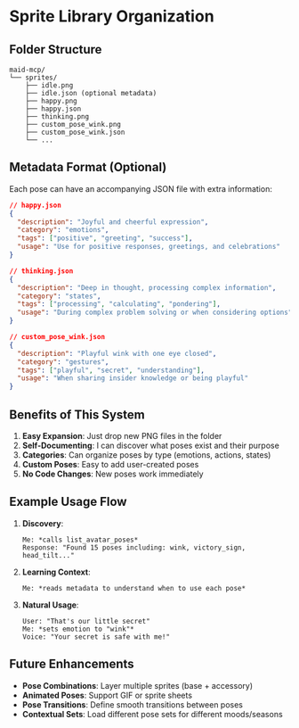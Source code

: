 # Sprite Library Organization

## Folder Structure
```
maid-mcp/
└── sprites/
    ├── idle.png
    ├── idle.json (optional metadata)
    ├── happy.png
    ├── happy.json
    ├── thinking.png
    ├── custom_pose_wink.png
    ├── custom_pose_wink.json
    └── ...
```

## Metadata Format (Optional)
Each pose can have an accompanying JSON file with extra information:

```json
// happy.json
{
  "description": "Joyful and cheerful expression",
  "category": "emotions",
  "tags": ["positive", "greeting", "success"],
  "usage": "Use for positive responses, greetings, and celebrations"
}
```

```json
// thinking.json
{
  "description": "Deep in thought, processing complex information",
  "category": "states", 
  "tags": ["processing", "calculating", "pondering"],
  "usage": "During complex problem solving or when considering options"
}
```

```json
// custom_pose_wink.json
{
  "description": "Playful wink with one eye closed",
  "category": "gestures",
  "tags": ["playful", "secret", "understanding"],
  "usage": "When sharing insider knowledge or being playful"
}
```

## Benefits of This System

1. **Easy Expansion**: Just drop new PNG files in the folder
2. **Self-Documenting**: I can discover what poses exist and their purpose
3. **Categories**: Can organize poses by type (emotions, actions, states)
4. **Custom Poses**: Easy to add user-created poses
5. **No Code Changes**: New poses work immediately

## Example Usage Flow

1. **Discovery**:
   ```
   Me: *calls list_avatar_poses*
   Response: "Found 15 poses including: wink, victory_sign, head_tilt..."
   ```

2. **Learning Context**:
   ```
   Me: *reads metadata to understand when to use each pose*
   ```

3. **Natural Usage**:
   ```
   User: "That's our little secret"
   Me: *sets emotion to "wink"* 
   Voice: "Your secret is safe with me!"
   ```

## Future Enhancements

- **Pose Combinations**: Layer multiple sprites (base + accessory)
- **Animated Poses**: Support GIF or sprite sheets
- **Pose Transitions**: Define smooth transitions between poses
- **Contextual Sets**: Load different pose sets for different moods/seasons